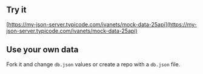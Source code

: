 ## Try it

[https://my-json-server.typicode.com/ivanets/mock-data-25api](https://my-json-server.typicode.com/ivanets/mock-data-25api)

## Use your own data

Fork it and change `db.json` values or create a repo with a `db.json` file.
